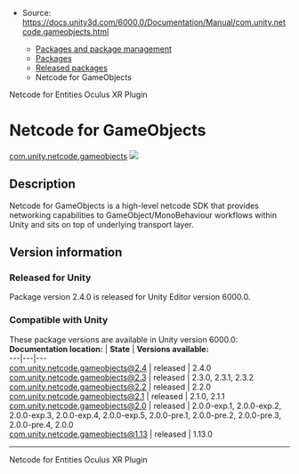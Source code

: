 * Source: https://docs.unity3d.com/6000.0/Documentation/Manual/com.unity.netcode.gameobjects.html

  * [Packages and package management](https://docs.unity3d.com/6000.0/Documentation/Manual/PackagesList.html)
  * [Packages](https://docs.unity3d.com/6000.0/Documentation/Manual/Packages-all.html)
  * [Released packages](https://docs.unity3d.com/6000.0/Documentation/Manual/pack-safe.html)
  * Netcode for GameObjects 


[](https://docs.unity3d.com/6000.0/Documentation/Manual/com.unity.netcode.html)
Netcode for Entities 
[](https://docs.unity3d.com/6000.0/Documentation/Manual/com.unity.xr.oculus.html)
Oculus XR Plugin 
# Netcode for GameObjects
[com.unity.netcode.gameobjects](https://docs.unity3d.com/Packages/com.unity.netcode.gameobjects@2.4/manual/index.html) ![](https://docs.unity3d.com/6000.0/Documentation/uploads/Main/iconRel.png)
## Description
Netcode for GameObjects is a high-level netcode SDK that provides networking capabilities to GameObject/MonoBehaviour workflows within Unity and sits on top of underlying transport layer. 
## Version information
### Released for Unity
Package version 2.4.0 is released for Unity Editor version 6000.0.
### Compatible with Unity
These package versions are available in Unity version 6000.0:
**Documentation location:** | **State** | **Versions available:**  
---|---|---  
[com.unity.netcode.gameobjects@2.4](https://docs.unity3d.com/Packages/com.unity.netcode.gameobjects@2.4/manual/index.html) | released | 2.4.0  
[com.unity.netcode.gameobjects@2.3](https://docs.unity3d.com/Packages/com.unity.netcode.gameobjects@2.3/manual/index.html) | released | 2.3.0, 2.3.1, 2.3.2  
[com.unity.netcode.gameobjects@2.2](https://docs.unity3d.com/Packages/com.unity.netcode.gameobjects@2.2/manual/index.html) | released | 2.2.0  
[com.unity.netcode.gameobjects@2.1](https://docs.unity3d.com/Packages/com.unity.netcode.gameobjects@2.1/manual/index.html) | released | 2.1.0, 2.1.1  
[com.unity.netcode.gameobjects@2.0](https://docs.unity3d.com/Packages/com.unity.netcode.gameobjects@2.0/manual/index.html) | released | 2.0.0-exp.1, 2.0.0-exp.2, 2.0.0-exp.3, 2.0.0-exp.4, 2.0.0-exp.5, 2.0.0-pre.1, 2.0.0-pre.2, 2.0.0-pre.3, 2.0.0-pre.4, 2.0.0  
[com.unity.netcode.gameobjects@1.13](https://docs.unity3d.com/Packages/com.unity.netcode.gameobjects@1.13/manual/index.html) | released | 1.13.0  
* * *
[](https://docs.unity3d.com/6000.0/Documentation/Manual/com.unity.netcode.html)
Netcode for Entities 
[](https://docs.unity3d.com/6000.0/Documentation/Manual/com.unity.xr.oculus.html)
Oculus XR Plugin 
